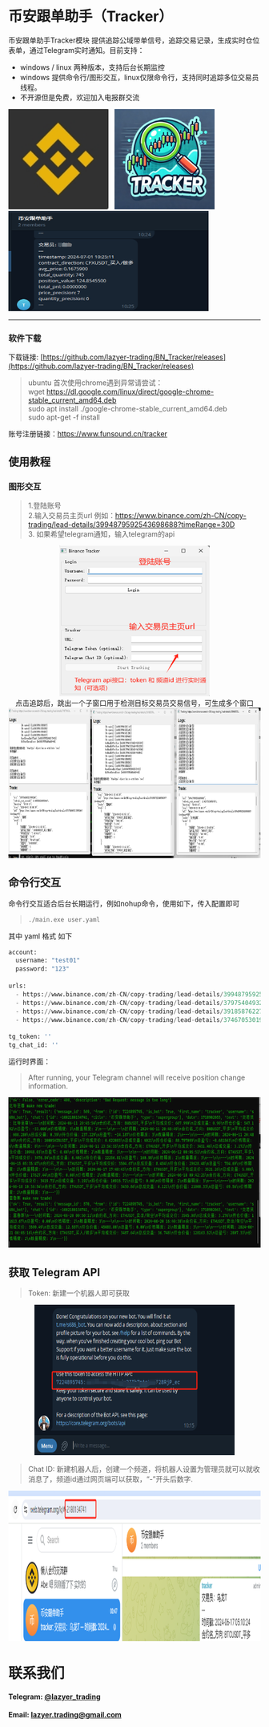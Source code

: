 
# 币安跟单助手（Tracker）

币安跟单助手Tracker模块 提供追踪公域带单信号，追踪交易记录，生成实时仓位表单，通过Telegram实时通知。目前支持：
 - windows / linux 两种版本，支持后台长期监控
 - windows 提供命令行/图形交互，linux仅限命令行，支持同时追踪多位交易员线程。
 - 不开源但是免费，欢迎加入电报群交流

<p align="left">
    <img src="img/bn.png" alt="Tracker Logo" width="200" height="200"> &nbsp 
    <img src="img/tracker.png" alt="Tracker Logo" width="200" height="200"> &nbsp
    <img src="img/demo.png" alt="Tracker Logo" width="400" height="200">
</p>


---
### 软件下载
下载链接: [https://github.com/lazyer-trading/BN_Tracker/releases](https://github.com/lazyer-trading/BN_Tracker/releases)

> ubuntu 首次使用chrome遇到异常请尝试： </br>
> wget https://dl.google.com/linux/direct/google-chrome-stable_current_amd64.deb </br>
> sudo apt install ./google-chrome-stable_current_amd64.deb </br>
> sudo apt-get -f install </br>

账号注册链接：https://www.funsound.cn/tracker


## 使用教程

### 图形交互
> 1.登陆账号 </br>
> 2.输入交易员主页url 例如：https://www.binance.com/zh-CN/copy-trading/lead-details/3994879592543698688?timeRange=30D </br>
> 3. 如果希望telegram通知，输入telegram的api
<p align="center">
<img src="img/gui.png" alt="Tracker Logo" width="300" height="300">
</br>
点击追踪后，跳出一个子窗口用于检测目标交易员交易信号，可生成多个窗口
</br>
<img src="img/gui2.png" alt="Tracker Logo" width="700" height="300">
</p>


## 命令行交互
命令行交互适合后台长期运行，例如nohup命令，使用如下，传入配置即可
> ```bash
> ./main.exe user.yaml
> ```

其中 yaml 格式 如下
```python
account:
  username: "test01"
  password: "123" 

urls:
  - https://www.binance.com/zh-CN/copy-trading/lead-details/3994879592543698688?timeRange=30D
  - https://www.binance.com/zh-CN/copy-trading/lead-details/3797540493213995264?timeRange=7D
  - https://www.binance.com/zh-CN/copy-trading/lead-details/3918587622748356097?timeRange=7D
  - https://www.binance.com/zh-CN/copy-trading/lead-details/3746705301936883968?timeRange=7D

tg_token: ''
tg_chat_id: ''
```
运行时界面：
> After running, your Telegram channel will receive position change information.
<p align="center">
<img src="img/headless.png" alt="Tracker Logo" width="700" height="300">
</p>



## 获取 Telegram API
> Token: 新建一个机器人即可获取
<p align="center">
<img src="img/tg1.png" alt="Tracker Logo" width="400" height="300">
</p>

> Chat ID: 新建机器人后，创建一个频道，将机器人设置为管理员就可以就收消息了，频道id通过网页端可以获取，“-”开头后数字.
> 
<p align="center">
<img src="img/tg2.png" alt="Tracker Logo" width="700" height="300">
</p>


# 联系我们
#### Telegram: [@lazyer_trading](https://t.me/bn_ct_track)
#### Email: [lazyer.trading@gmail.com](mailto:lazyer.trading@gmail.com)

